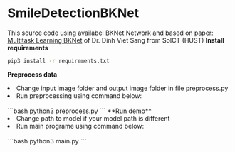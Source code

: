 # SmileDetectionBKNet
This source code using availabel BKNet Network and based on paper: [Multitask Learning BKNet](https://www.researchgate.net/publication/328586470_Effective_Deep_Multi-source_Multi-task_Learning_Frameworks_for_Smile_Detection_Emotion_Recognition_and_Gender_Classification?fbclid=IwAR0Mw11DfcFSOfpqFLp4rcHuVG06TC7KG6C9mrOHXktH_8slFvSCsBMtlMk) of Dr. Dinh Viet Sang from SoICT (HUST)
**Install requirements**
```bash
pip3 install -r requirements.txt
```
**Preprocess data**
<li>Change input image folder and output image folder in file preprocess.py</li>
<li>Run preprocessing using command below:</li><br>
```bash
python3 preprocess.py
```
**Run demo**
<li>Change path to model if your model path is different</li>
<li>Run main programe using command below:</li><br>
```bash
python3 main.py
```
